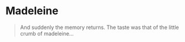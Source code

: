 # Madeleine
> And suddenly the memory returns. The taste was
that of the little crumb of madeleine...
